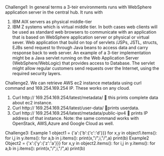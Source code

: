 Challenge1:
In general terms a 3-teir environments runs with WebSphere application server in the central  hub. It runs with 
1.	IBM AIX servers as physical middle-tier 
2.	IBM Z systems which is virtual middle tier.
In both cases web clients will be used as standard web browsers to communicate with an application that is based on WebSphere application server or physical or virtual sever. 
Web application that build on top of servlets /JSPs, JSTL, structs, EJBs send request to through Java beans to access data and carry response back to web server.
An example of a 3-tier implementation might be a Java servlet running on the Web Application Server (WebSphere/WebLogic) that provides access to Database. The servlet might allow regular customers send requests over the Internet, using the required security layers.
 

Challenge2.
	We can retrieve AWS ec2 instance metadata using curl command and 169.254.169.254 IP. These works on any cloud.
1.	Curl http:// 169.254.169.254/latest/metadata/  this prints complete data about ec2 instance. 
2.	Curl http:// 169.254.169.254/latest/user-data/ prints userdata.
3.	Curl http:// 169.254.169.254/latest/metadata/public-ipv4  prints IP address of that instance.
Note: the same command works with OpenStack, AWS,Azure and Google Cloud as well.

Challenge3:
Example 1
object1 = {'a':{'b':{'c':'d'}}}
for x,y in object1.items():
   for i,j in y.items():
       for a,b in j.items():
        print(x,"/",i,"/",a)
        print(b)
Example2
Object2 = {'x':{'y':{'z':'a'}}}
for x,y in object2.items():
   for i,j in y.items():
       for a,b in j.items():
        print(x,"/",i,"/",a)
        print(b)



